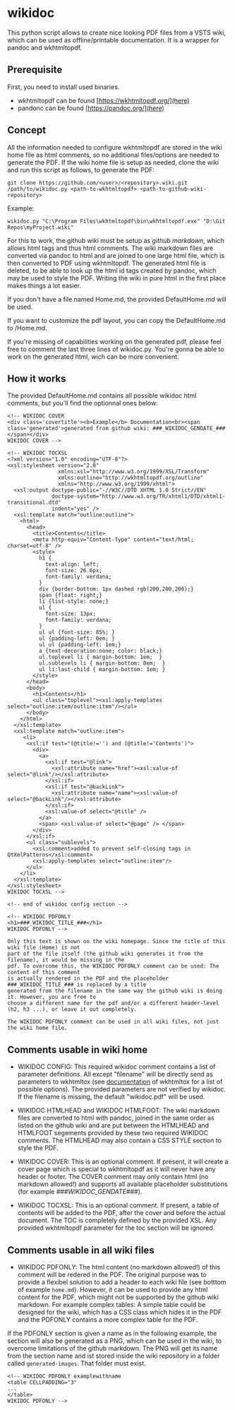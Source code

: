# wikidoc

This python script allows to create nice looking PDF files from a VSTS wiki, which can be used as offline/printable documentation. It is a wrapper for pandoc and wkhtmltopdf.

## Prerequisite ##

First, you need to install used binaries.

- wkhtmltopdf can be found [https://wkhtmltopdf.org/](here)
- pandonc can be found [https://pandoc.org/](here)

## Concept ##

All the information needed to configure wkhtmltopdf are stored in the wiki home file as html comments, so no additional files/options are needed to generate the PDF. If the wiki home file is setup as needed, clone the wiki and run this script as follows, to generate the PDF:

```
git clone https://github.com/<user>/<repository>.wiki.git
/path/to/wikidoc.py <path-to-wkhtmltopdf> <path-to-github-wiki-repository>
```

Example:
```
wikidoc.py "C:\Program Files\wkhtmltopdf\bin\wkhtmltopdf.exe" "D:\Git Repos\myProject.wiki"
```


For this to work, the github wiki must be setup as _github markdown_, which allows html tags and thus html comments. The wiki markdown files are converted via pandoc to html and are joined to one large html file, which is then converted to PDF using wkhtmltopdf. The generated html file is deleted, to be able to look up the html id tags created by pandoc, which may be used to style the PDF. Writing the wiki in pure html in the first place makes things a lot easier.

If you don't have a file named Home.md, the provided DefaultHome.md will be used.

If you want to customize the pdf layout, you can copy the DefaultHome.md to <path-to-github-wiki-repository>/Home.md.

If you're missing of capabilities working on the generated pdf, please feel free to comment the last three lines of wikidoc.py. You're gonna be able to work on the generated html, wich can be more convenient.

## How it works ##

The provided DefaultHome.md contains all possible wikidoc html comments, but you'll find the optionnal ones below:

```
<!-- WIKIDOC COVER
<div class='covertitle'><b>Example</b> Documentation<br><span class='generated'>generated from github wiki: ###_WIKIDOC_GENDATE_###</span></div>
WIKIDOC COVER -->

<!-- WIKIDOC TOCXSL
<?xml version="1.0" encoding="UTF-8"?>
<xsl:stylesheet version="2.0"
                xmlns:xsl="http://www.w3.org/1999/XSL/Transform"
                xmlns:outline="http://wkhtmltopdf.org/outline"
                xmlns="http://www.w3.org/1999/xhtml">
  <xsl:output doctype-public="-//W3C//DTD XHTML 1.0 Strict//EN"
              doctype-system="http://www.w3.org/TR/xhtml1/DTD/xhtml1-transitional.dtd"
              indent="yes" />
  <xsl:template match="outline:outline">
    <html>
      <head>
        <title>Contents</title>
        <meta http-equiv="Content-Type" content="text/html; charset=utf-8" />
        <style>
          h1 {
            text-align: left;
            font-size: 26.6px;
            font-family: verdana;
          }
          div {border-bottom: 1px dashed rgb(200,200,200);}
          span {float: right;}
          li {list-style: none;}
          ul {
            font-size: 13px;
            font-family: verdana;
          }
          ul ul {font-size: 85%; }
          ul {padding-left: 0em; }
          ul ul {padding-left: 1em;}
          a {text-decoration:none; color: black;}
          ul.toplevel li { margin-bottom: 1em;  }
          ul.sublevels li { margin-bottom: 0em;  }
          ul li:last-child { margin-bottom: 1em; }
        </style>
      </head>
      <body>
        <h1>Contents</h1>
        <ul class="toplevel"><xsl:apply-templates select="outline:item/outline:item"/></ul>
      </body>
    </html>
  </xsl:template>
  <xsl:template match="outline:item">
     <li>
      <xsl:if test="(@title!='') and (@title!='Contents')">
        <div>
          <a>
            <xsl:if test="@link">
              <xsl:attribute name="href"><xsl:value-of select="@link"/></xsl:attribute>
            </xsl:if>
            <xsl:if test="@backLink">
              <xsl:attribute name="name"><xsl:value-of select="@backLink"/></xsl:attribute>
            </xsl:if>
            <xsl:value-of select="@title" /> 
          </a>
          <span> <xsl:value-of select="@page" /> </span>
        </div>
      </xsl:if>
      <ul class="sublevels">
        <xsl:comment>added to prevent self-closing tags in QtXmlPatterns</xsl:comment>
        <xsl:apply-templates select="outline:item"/>
      </ul>
    </li>
  </xsl:template>
</xsl:stylesheet>
WIKIDOC TOCXSL -->

<!-- end of wikidoc config section -->

<!-- WIKIDOC PDFONLY
<h1>###_WIKIDOC_TITLE_###</h1>
WIKIDOC PDFONLY -->

Only this text is shown on the wiki homepage. Since the title of this wiki file (Home) is not
part of the file itself (the github wiki generates it from the filename), it would be missing in the
pdf. To overcome this, the WIKIDOC PDFONLY comment can be used: The content of this comment
is actually rendered in the PDF and the placeholder ###_WIKIDOC_TITLE_### is replaced by a title
generated from the filename in the same way the github wiki is doing it. However, you are free to
choose a different name for the pdf and/or a different header-level (h2, h3 ...), or leave it out completely.

The WIKIDOC PDFONLY comment can be used in all wiki files, not just the wiki home file.
```

## Comments usable in wiki home ##

* WIKIDOC CONFIG: This required wikidoc comment contains a list of parameter definitions. All except "filename" will be directly send as parameters to wkhtmltox (see [documentation](http://wkhtmltopdf.org/usage/wkhtmltopdf.txt) of wkhtmltox for a list of possible options). The provided parameters are not verified by wikidoc. If the filename is missing, the default "wikidoc.pdf" will be used.

* WIKIDOC HTMLHEAD and WIKIDOC HTMLFOOT: The wiki markdown files are converted to html with pandoc, joined in the same order as listed on the github wiki and are put between the HTMLHEAD and HTMLFOOT segements provided by these two required  WIKIDOC comments. The HTMLHEAD may also contain a CSS STYLE section to style the PDF.

* WIKIDOC COVER: This is an optional comment. If present, it will create a cover page which is special to wkhtmltopdf as it will never have any header or footer. The COVER comment may only contain html (no markdown allowed!) and supports all available placeholder substitutions (for example ###_WIKIDOC_GENDATE_###).

* WIKIDOC TOCXSL: This is an optional comment. If present, a table of contents will be added to the PDF, after the cover and before the actual document. The TOC is completely defined by the provided XSL. Any provided wkhtmltopdf parameter for the toc section will be ignored.

## Comments usable in all wiki files ##

* WIKIDOC PDFONLY: The html content (no markdown allowed!) of this comment will be redered in the PDF. The original purpose was to provide a flexibel solution to add a header to each wiki file (see botttom of example `home.md`). However, it can be used to provide any html content for the PDF, which might not be supported by the github wiki markdown. For example complex tables: A simple table could be designed for the wiki, which has a CSS class which hides it in the PDF and the PDFONLY contains a more complex table for the PDF. 

If the PDFONLY section is given a name as in the following example, the section will also be generated as a PNG, which can be used in the wiki, to overcome limitations of the github markdown. The PNG will get its name from the section name and ist stored inside the wiki repository in a folder called `generated-images`. That folder must exist.

```
<!-- WIKIDOC PDFONLY examplewithname
<table CELLPADDING="3" 
...
</table>
WIKIDOC PDFONLY -->
```

